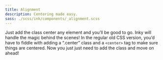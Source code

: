 ```yaml
---
title: Alignment
description: Centering made easy.
sass: ./scss/ink/components/_alignment.scss
---
```


Just add the class center any element and you’ll be good to go. Inky will handle the magic behind the scenes! In the regular old CSS version, you’d have to fiddle with adding a “.center” class and a <code>&lt;center&gt;</code> tag to make sure things are centered. Now you just just need to add the class and move on ahead!

